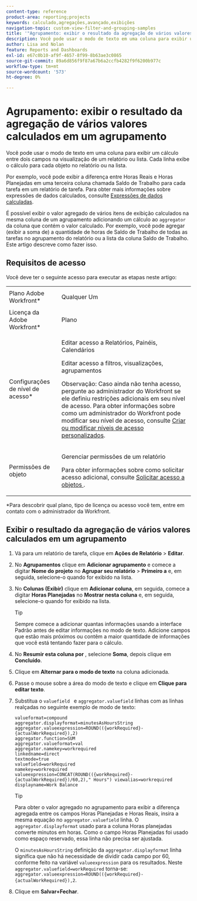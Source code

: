 ```yaml
---
content-type: reference
product-area: reporting;projects
keywords: calculado,agregações,avançado,exibições
navigation-topic: custom-view-filter-and-grouping-samples
title: '"Agrupamento: exibir o resultado da agregação de vários valores calculados em um agrupamento'''
description: Você pode usar o modo de texto em uma coluna para exibir um cálculo entre dois campos na visualização de um relatório ou lista. Cada linha exibe o cálculo para cada objeto no relatório ou na lista.
author: Lisa and Nolan
feature: Reports and Dashboards
exl-id: e67c0b10-af9f-4657-8f99-8b63ae3c0865
source-git-commit: 89a6d856f9f87a67b6a2ccfb4282f9f6200b977c
workflow-type: tm+mt
source-wordcount: '573'
ht-degree: 0%

---
```


# Agrupamento: exibir o resultado da agregação de vários valores calculados em um agrupamento

Você pode usar o modo de texto em uma coluna para exibir um cálculo entre dois campos na visualização de um relatório ou lista. Cada linha exibe o cálculo para cada objeto no relatório ou na lista.

Por exemplo, você pode exibir a diferença entre Horas Reais e Horas Planejadas em uma terceira coluna chamada Saldo de Trabalho para cada tarefa em um relatório de tarefa. Para obter mais informações sobre expressões de dados calculados, consulte [Expressões de dados calculadas](../../../reports-and-dashboards/reports/calc-cstm-data-reports/calculated-data-expressions.md).

É possível exibir o valor agregado de vários itens de exibição calculados na mesma coluna de um agrupamento adicionando um cálculo ao `aggregator` da coluna que contém o valor calculado. Por exemplo, você pode agregar (exibir a soma de) a quantidade de horas de Saldo de Trabalho de todas as tarefas no agrupamento do relatório ou a lista da coluna Saldo de Trabalho. Este artigo descreve como fazer isso.

## Requisitos de acesso

Você deve ter o seguinte acesso para executar as etapas neste artigo:

<table style="table-layout:auto"> 
 <col> 
 <col> 
 <tbody> 
  <tr> 
   <td role="rowheader">Plano Adobe Workfront*</td> 
   <td> <p>Qualquer Um</p> </td> 
  </tr> 
  <tr> 
   <td role="rowheader">Licença da Adobe Workfront*</td> 
   <td> <p>Plano </p> </td> 
  </tr> 
  <tr> 
   <td role="rowheader">Configurações de nível de acesso*</td> 
   <td> <p>Editar acesso a Relatórios, Painéis, Calendários</p> <p>Editar acesso a filtros, visualizações, agrupamentos</p> <p>Observação: Caso ainda não tenha acesso, pergunte ao administrador do Workfront se ele definiu restrições adicionais em seu nível de acesso. Para obter informações sobre como um administrador do Workfront pode modificar seu nível de acesso, consulte <a href="../../../administration-and-setup/add-users/configure-and-grant-access/create-modify-access-levels.md" class="MCXref xref">Criar ou modificar níveis de acesso personalizados</a>.</p> </td> 
  </tr> 
  <tr> 
   <td role="rowheader">Permissões de objeto</td> 
   <td> <p>Gerenciar permissões de um relatório</p> <p>Para obter informações sobre como solicitar acesso adicional, consulte <a href="../../../workfront-basics/grant-and-request-access-to-objects/request-access.md" class="MCXref xref">Solicitar acesso a objetos </a>.</p> </td> 
  </tr> 
 </tbody> 
</table>

&#42;Para descobrir qual plano, tipo de licença ou acesso você tem, entre em contato com o administrador da Workfront.

## Exibir o resultado da agregação de vários valores calculados em um agrupamento

1. Vá para um relatório de tarefa, clique em **Ações de Relatório** > **Editar**.
1. No **Agrupamentos** clique em **Adicionar agrupamento** e comece a digitar **Nome do projeto** no **Agrupar seu relatório** > **Primeiro a** e, em seguida, selecione-o quando for exibido na lista.

1. No **Colunas (Exibir)** clique em **Adicionar coluna**, em seguida, comece a digitar **Horas Planejadas** no **Mostrar nesta coluna** e, em seguida, selecione-o quando for exibido na lista.

   >[!TIP]
   >
   >Sempre comece a adicionar quantas informações usando a interface Padrão antes de editar informações no modo de texto. Adicione campos que estão mais próximos ou contêm a maior quantidade de informações que você está tentando fazer para o cálculo.

1. No **Resumir esta coluna por** , selecione **Soma**, depois clique em **Concluído**.
1. Clique em **Alternar para o modo de texto** na coluna adicionada.
1. Passe o mouse sobre a área do modo de texto e clique em **Clique para editar texto**.
1. Substitua o `valuefield ` e `aggregator.valuefield` linhas com as linhas realçadas no seguinte exemplo de modo de texto:

   ```
   valueformat=compound
   aggregator.displayformat=minutesAsHoursString
   aggregator.valueexpression=ROUND(({workRequired}-{actualWorkRequired}),2)
   aggregator.function=SUM
   aggregator.valueformat=val
   aggregator.namekey=workrequired
   linkedname=direct
   textmode=true
   valuefield=workRequired
   namekey=workrequired
   valueexpression=CONCAT(ROUND(({workRequired}-{actualWorkRequired})/60,2)," Hours") viewalias=workrequired displayname=Work Balance
   ```

   >[!TIP]
   >
   >Para obter o valor agregado no agrupamento para exibir a diferença agregada entre os campos Horas Planejadas e Horas Reais, insira a mesma equação no `aggregator.valuefield` linha. O `aggregator.displayformat` usado para a coluna Horas planejadas converte minutos em horas. Como o campo Horas Planejadas foi usado como espaço reservado, essa linha não precisa ser ajustada.
   >
   >
   >O `minutesAsHoursString` definição da `aggregator.displayformat` linha significa que não há necessidade de dividir cada campo por 60, conforme feito na variável `valueexpression` para os resultados. Neste `aggregator.valuefield=workRequired` torna-se: `aggregator.valueexpression=ROUND(({workRequired}-{actualWorkRequired}),2`.

1. Clique em **Salvar+Fechar**.
